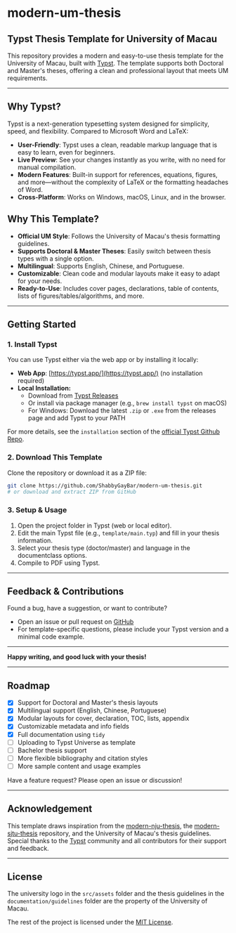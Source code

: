 # modern-um-thesis

## Typst Thesis Template for University of Macau

This repository provides a modern and easy-to-use thesis template for the University of Macau, built with [Typst](https://typst.app/). The template supports both Doctoral and Master's theses, offering a clean and professional layout that meets UM requirements.

---

## Why Typst?

Typst is a next-generation typesetting system designed for simplicity, speed, and flexibility. Compared to Microsoft Word and LaTeX:

- **User-Friendly**: Typst uses a clean, readable markup language that is easy to learn, even for beginners.
- **Live Preview**: See your changes instantly as you write, with no need for manual compilation.
- **Modern Features**: Built-in support for references, equations, figures, and more—without the complexity of LaTeX or the formatting headaches of Word.
- **Cross-Platform**: Works on Windows, macOS, Linux, and in the browser.

## Why This Template?

- **Official UM Style**: Follows the University of Macau's thesis formatting guidelines.
- **Supports Doctoral & Master Theses**: Easily switch between thesis types with a single option.
- **Multilingual**: Supports English, Chinese, and Portuguese.
- **Customizable**: Clean code and modular layouts make it easy to adapt for your needs.
- **Ready-to-Use**: Includes cover pages, declarations, table of contents, lists of figures/tables/algorithms, and more.

---

## Getting Started

### 1. Install Typst

You can use Typst either via the web app or by installing it locally:

- **Web App**: [https://typst.app/](https://typst.app/) (no installation required)
- **Local Installation:**
	- Download from [Typst Releases](https://github.com/typst/typst/releases)
	- Or install via package manager (e.g., `brew install typst` on macOS)
	- For Windows: Download the latest `.zip` or `.exe` from the releases page and add Typst to your PATH

For more details, see the `installation` section of the [official Typst Github Repo](https://github.com/typst/typst).

### 2. Download This Template

Clone the repository or download it as a ZIP file:

```sh
git clone https://github.com/ShabbyGayBar/modern-um-thesis.git
# or download and extract ZIP from GitHub
```

### 3. Setup & Usage

1. Open the project folder in Typst (web or local editor).
2. Edit the main Typst file (e.g., `template/main.typ`) and fill in your thesis information.
3. Select your thesis type (doctor/master) and language in the documentclass options.
4. Compile to PDF using Typst.

---

## Feedback & Contributions

Found a bug, have a suggestion, or want to contribute?

- Open an issue or pull request on [GitHub](https://github.com/ShabbyGayBar/modern-um-thesis)
- For template-specific questions, please include your Typst version and a minimal code example.

---

**Happy writing, and good luck with your thesis!**

---

## Roadmap

- [x] Support for Doctoral and Master's thesis layouts
- [x] Multilingual support (English, Chinese, Portuguese)
- [x] Modular layouts for cover, declaration, TOC, lists, appendix
- [x] Customizable metadata and info fields
- [x] Full documentation using `tidy`
- [ ] Uploading to Typst Universe as template
- [ ] Bachelor thesis support
- [ ] More flexible bibliography and citation styles
- [ ] More sample content and usage examples

Have a feature request? Please open an issue or discussion!

---

## Acknowledgement

This template draws inspiration from the [modern-nju-thesis](https://github.com/nju-lug/modern-nju-thesis), the [modern-sjtu-thesis](https://github.com/tzhtaylor/modern-sjtu-thesis) repository, and the University of Macau's thesis guidelines. Special thanks to the [Typst](https://typst.app/) community and all contributors for their support and feedback.

--- 

## License

The university logo in the `src/assets` folder and the thesis guidelines in the `documentation/guidelines` folder are the property of the University of Macau.

The rest of the project is licensed under the [MIT License](LICENSE).
